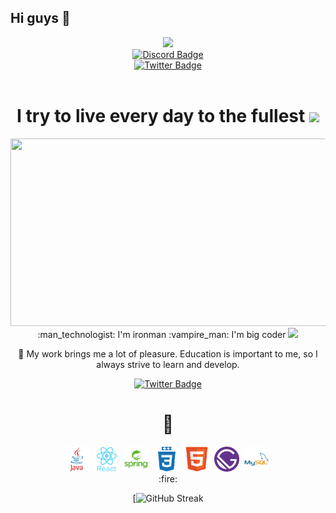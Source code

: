 ## Hi guys :elf:
<div id="header" align="center">
<img src="https://media.giphy.com/media/3oz8xViyweSpykSoBq/giphy.gif" width="400"/>
</div>
<div id="badges">
</a>
<div id="header" align="center"> 
<a href="https://discord.com/channels/@lerrrrrrrrrrrom">
<img src="https://img.shields.io/badge/Discord-black?style=for-the-badge&logo=discord&logoColor=white" alt="Discord Badge"/>
</a>
<div id="header" align="center">   
<a href="https://twitter.com/AmySmit77956976">
<img src="https://img.shields.io/badge/Twitter-blue?style=for-the-badge&logo=twitter&logoColor=white" alt="Twitter Badge"/>
</a>
</div>
<img src="https://komarev.com/ghpvc/?username=doncaldwell18&style=flat-square&color=blue" alt=""/>
<h1>
  I try to live every day to the fullest
<img src="https://media.giphy.com/media/hvRJCLFzcasrR4ia7z/giphy.gif" width="40px"/>
</h1>
<div align="center">
<img src="https://media.giphy.com/media/3oriO3pmQGDuj5pKJW/giphy.gif" width="600" height="300"/>
</div>
:man_technologist: I'm ironman :vampire_man:
I'm   big    coder <img src="https://media.giphy.com/media/a8Iz6zxpIYf9m/giphy.gif" width="50"> 

  :lizard: My work brings me a lot of pleasure. Education is important to me, so I always strive to learn and develop.
  
<a href="https://twitter.com/AmySmit77956976">
  
<img src="https://img.shields.io/badge/Twitter-blue?style=for-the-badge&logo=twitter&logoColor=white" alt="Twitter Badge"/>
</a>

  # :llama:
  <div>
  <img src="https://github.com/devicons/devicon/blob/master/icons/java/java-original-wordmark.svg" title="Java" alt="Java" width="40" height="40"/>&nbsp;
<img src="https://github.com/devicons/devicon/blob/master/icons/react/react-original-wordmark.svg" title="React" alt="React" width="40" height="40"/>&nbsp;
<img src="https://github.com/devicons/devicon/blob/master/icons/spring/spring-original-wordmark.svg" title="Spring" alt="Spring" width="40" height="40"/>&nbsp;
<img src="https://github.com/devicons/devicon/blob/master/icons/css3/css3-plain-wordmark.svg"  title="CSS3" alt="CSS" width="40" height="40"/>&nbsp;
<img src="https://github.com/devicons/devicon/blob/master/icons/html5/html5-original.svg" title="HTML5" alt="HTML" width="40" height="40"/>&nbsp;
<img src="https://github.com/devicons/devicon/blob/master/icons/gatsby/gatsby-original.svg" title="Gatsby"  alt="Gatsby" width="40" height="40"/>&nbsp;
<img src="https://github.com/devicons/devicon/blob/master/icons/mysql/mysql-original-wordmark.svg" title="MySQL"  alt="MySQL" width="40" height="40"/>&nbsp;
  </div> 
:fire: 
<div id="header" align="center"> 

  
[![GitHub Streak](http://github-readme-streak-stats.herokuapp.com?user=doncaldwell18&theme=dark&background=000000)  
  
